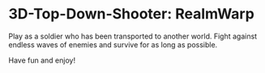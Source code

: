 # 3D-Top-Down-Shooter: RealmWarp

Play as a soldier who has been transported to another world. Fight against endless waves of enemies and survive for as long as possible.

Have fun and enjoy!
